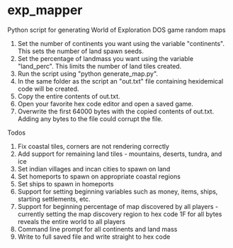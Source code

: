 # exp_mapper
Python script for generating World of Exploration DOS game random maps

1. Set the number of continents you want using the variable "continents". This sets the number of land spawn seeds.
2. Set the percentage of landmass you want using the variable "land_perc". This limits the number of land tiles created.
3. Run the script using "python generate_map.py".
4. In the same folder as the script an "out.txt" file containing hexidemical code will be created.
5. Copy the entire contents of out.txt.
6. Open your favorite hex code editor and open a saved game.
7. Overwrite the first 64000 bytes with the copied contents of out.txt. Adding any bytes to the file could corrupt the file.

Todos

1. Fix coastal tiles, corners are not rendering correctly
2. Add support for remaining land tiles - mountains, deserts, tundra, and ice
3. Set indian villages and incan cities to spawn on land
4. Set homeports to spawn on appropriate coastal regions
5. Set ships to spawn in homeports
5. Support for setting beginning variables such as money, items, ships, starting settlements, etc.
6. Support for beginning percentage of map discovered by all players - currently setting the map discovery region to hex code 1F for all bytes reveals the entire world to all players
7. Command line prompt for all continents and land mass
8. Write to full saved file and write straight to hex code
